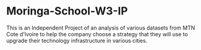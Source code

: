 # Moringa-School-W3-IP
This is an Independent Project of an analysis of various datasets from MTN Cote d'Ivoire to help the company choose a strategy that they will use to upgrade their technology infrastructure in various cities.
